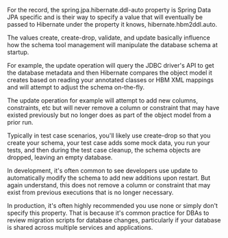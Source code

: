 For the record, the spring.jpa.hibernate.ddl-auto property is Spring Data JPA specific and is their way to specify a value that will eventually be passed to Hibernate under the property it knows, hibernate.hbm2ddl.auto.

The values create, create-drop, validate, and update basically influence how the schema tool management will manipulate the database schema at startup.

For example, the update operation will query the JDBC driver's API to get the database metadata and then Hibernate compares the object model it creates based on reading your annotated classes or HBM XML mappings and will attempt to adjust the schema on-the-fly.

The update operation for example will attempt to add new columns, constraints, etc but will never remove a column or constraint that may have existed previously but no longer does as part of the object model from a prior run.

Typically in test case scenarios, you'll likely use create-drop so that you create your schema, your test case adds some mock data, you run your tests, and then during the test case cleanup, the schema objects are dropped, leaving an empty database.

In development, it's often common to see developers use update to automatically modify the schema to add new additions upon restart. But again understand, this does not remove a column or constraint that may exist from previous executions that is no longer necessary.

In production, it's often highly recommended you use none or simply don't specify this property. That is because it's common practice for DBAs to review migration scripts for database changes, particularly if your database is shared across multiple services and applications.